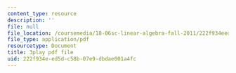 ```yaml
---
content_type: resource
description: ''
file: null
file_location: /coursemedia/18-06sc-linear-algebra-fall-2011/222f934eed5dc58b07e9dbdae001a4fc_GLFg2UBMAxc.pdf
file_type: application/pdf
resourcetype: Document
title: 3play pdf file
uid: 222f934e-ed5d-c58b-07e9-dbdae001a4fc
---
```

